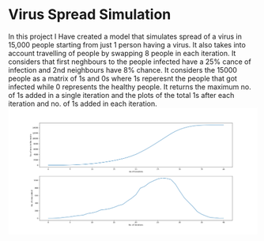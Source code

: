 # Virus Spread Simulation
In this project I Have created a model that simulates spread of a virus in 15,000 people starting from just 1 person having a virus. It also takes into account travelling of people by swapping 8 people in each iteration. It considers that first neghbours to the people infected have a 25% cance of infection and 2nd neighbours have 8% chance. It considers the 15000 people as a matrix of 1s and 0s where 1s reperesnt the people that got infected while 0 represents the healthy people. It returns the maximum no. of 1s added in a single iteration and the plots of the total 1s after each iteration and no. of 1s added in each iteration.
![Plots](https://github.com/Karrthik-Arya/Moodify-Learning/blob/master/Assignment-1/Figure_1.png)
